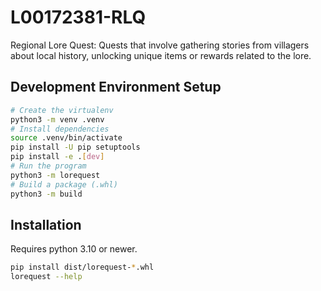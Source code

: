 # L00172381-RLQ


Regional Lore Quest: Quests that involve gathering stories from villagers about local history, unlocking unique items or rewards related to the lore.

## Development Environment Setup

```bash
# Create the virtualenv
python3 -m venv .venv
# Install dependencies
source .venv/bin/activate
pip install -U pip setuptools
pip install -e .[dev]
# Run the program
python3 -m lorequest
# Build a package (.whl)
python3 -m build

```

## Installation

Requires python 3.10 or newer.

```bash
pip install dist/lorequest-*.whl
lorequest --help
```
